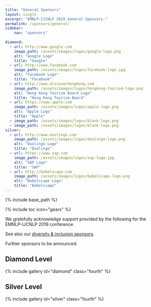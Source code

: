 ```yaml
---
title: "General Sponsors"
layout: single
excerpt: "EMNLP-IJCNLP 2019 General Sponsors."
permalink: /sponsors/general/
sidebar: 
    nav: "sponsors"
    
diamond:
  - url: http://www.google.com
    image_path: /assets/images/logos/google-logo.png
    alt: "Google Logo"
    title: "Google"
  - url: http://www.facebook.com
    image_path: /assets/images/logos/facebook-logo.jpg
    alt: "Facebook Logo"
    title: "Facebook"
  - url: http://www.discoverhongkong.com
    image_path: /assets/images/logos/hongkong-tourism-logo.png
    alt: "Hong Kong Tourism Board Logo"
    title: "Hong Kong Tourism Board"
  - url: https://www.apple.com
    image_path: /assets/images/logos/apple-logo.png
    alt: "Apple Logo"
    title: "Apple"
  - image_path: /assets/images/logos/blank-logo.png
  - image_path: /assets/images/logos/blank-logo.png
silver:
  - url: http://www.duolingo.com
    image_path: /assets/images/logos/duolingo-logo.png
    alt: "Duolingo Logo"
    title: "Duolingo"
  - url: https://www.sap.com
    image_path: /assets/images/logos/sap-logo.jpg
    alt: "SAP Logo"
    title: "SAP" 
  - url: http://babelscape.com
    image_path: /assets/images/logos/babelscape-logo.png
    alt: "Babelscape Logo"
    title: "Babelscape" 
---
```

{% include base_path %}

{% include toc icon="gears" %}

We gratefully acknowledge support provided by the following for the EMNLP-IJCNLP 2019 conference.

See also our <a href="../diversity/">diversity &amp; inclusion sponsors</a>.

Further sponsors to be announced.

## Diamond Level

{% include gallery id="diamond" class="fourth" %}

<!--
## Platinum Tier

{% include gallery id="platinum" class="fourth" %}

## Gold Tier

{% include gallery id="gold" class="fourth" %}
-->


## Silver Level

{% include gallery id="silver" class="fourth" %}


<!--
## Bronze Tier

{% include gallery id="bronze" class="fourth" %}

## Supporter Tier

{% include gallery id="supporter" class="fourth" %}

<div class="text-center"> 
<a href="/sponsors/benefits/"><button class="btn btn--large btn--inverse">Sponsorship Tiers &amp; Pricing</button></a>
</div>
-->

<br/>
